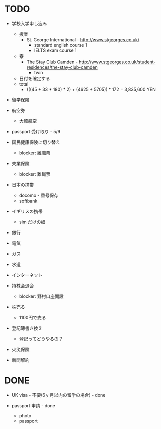 # TODO

- 学校入学申し込み
  - 授業
    - St. George International - http://www.stgeorges.co.uk/
      - standard english course 1
      - IELTS exam course 1
  - 寮
    - The Stay Club Camden - http://www.stgeorges.co.uk/student-residences/the-stay-club-camden
      - twin
  - 日付を確定する
  - total
    - (((45 + 33 * 180) * 2) + (4625 + 5705)) * 172 = 3,835,600 YEN

- 留学保険

- 航空券
  - 大韓航空

- passport 受け取り - 5/9

- 国民健康保険に切り替え
  - blocker: 離職票

- 失業保険
  - blocker: 離職票

- 日本の携帯
  - docomo - 番号保存
  - softbank

- イギリスの携帯
  - sim だけの奴

- 銀行

- 電気
- ガス
- 水道
- インターネット

- 持株会退会
  - blocker: 野村口座開設

- 株売る
  - 1100円で売る

- 登記簿書き換え
  - 登記ってどうやるの？

- 火災保険
- 新聞解約

# DONE

- UK visa - 不要(6ヶ月以内の留学の場合) - done

- passport 申請 - done
  - photo
  - passport
